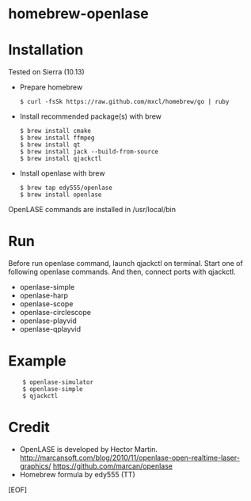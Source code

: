 homebrew-openlase
=================

# Installation

Tested on Sierra (10.13)

  * Prepare homebrew

        $ curl -fsSk https://raw.github.com/mxcl/homebrew/go | ruby

  * Install recommended package(s) with brew

        $ brew install cmake
        $ brew install ffmpeg
        $ brew install qt
		$ brew install jack --build-from-source
        $ brew install qjackctl
		
  * Install openlase with brew

        $ brew tap edy555/openlase
        $ brew install openlase

   OpenLASE commands are installed in /usr/local/bin

# Run

  Before run openlase command, launch qjackctl on terminal.
  Start one of following openlase commands. And then, connect ports
  with qjackctl.

  * openlase-simple
  * openlase-harp
  * openlase-scope
  * openlase-circlescope
  * openlase-playvid
  * openlase-qplayvid

# Example

        $ openlase-simulator 
        $ openlase-simple
        $ qjackctl

# Credit

  * OpenLASE is developed by Hector Martin.
    http://marcansoft.com/blog/2010/11/openlase-open-realtime-laser-graphics/
    https://github.com/marcan/openlase
  * Homebrew formula by edy555 (TT)

[EOF]

